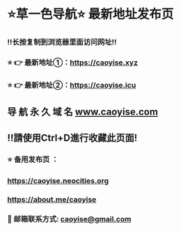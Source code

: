 # ⭐️草一色导航⭐️ 最新地址发布页 

### ‼️长按复制到浏览器里面访问网址‼️
### ⭐️ 👉 最新地址①：https://caoyise.xyz
### ⭐️ 👉 最新地址②：https://caoyise.icu
## 导 航 永 久 域 名 	www.caoyise.com
## ‼️請使用Ctrl+D進行收藏此页面!

### ⭐️ 备用发布页 ：
### https://caoyise.neocities.org
### https://about.me/caoyise

### 📧 邮箱联系方式: caoyise@gmail.com
